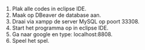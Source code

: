 1. Plak alle codes in eclipse IDE.
2. Maak op DBeaver de database aan.
3. Draai via xampp de server MySQL op poort 33308.
4. Start het programma op in eclipse IDE.
5. Ga naar google en type: localhost:8808.
6. Speel het spel.
